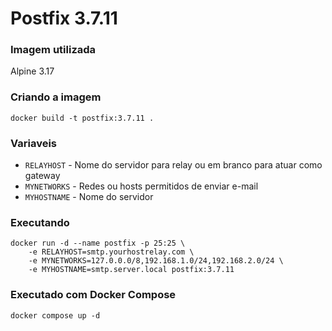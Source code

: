# Postfix 3.7.11

### Imagem utilizada
Alpine 3.17

### Criando a imagem
	docker build -t postfix:3.7.11 .
### Variaveis
* `RELAYHOST` - Nome do servidor para relay ou em branco para atuar como gateway 
* `MYNETWORKS` - Redes ou hosts permitidos de enviar e-mail
* `MYHOSTNAME` - Nome do servidor
### Executando
	docker run -d --name postfix -p 25:25 \
		-e RELAYHOST=smtp.yourhostrelay.com \
		-e MYNETWORKS=127.0.0.0/8,192.168.1.0/24,192.168.2.0/24 \
		-e MYHOSTNAME=smtp.server.local postfix:3.7.11
### Executado com Docker Compose
	docker compose up -d